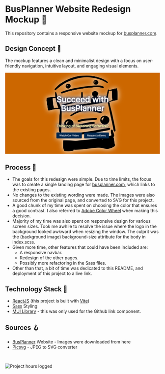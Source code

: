 # BusPlanner Website Redesign Mockup 🚌

This repository contains a responsive website mockup for <a href="https://www.busplanner.com" target="_blank">busplanner.com</a>.

## Design Concept 💫
The mockup features a clean and minimalist design with a focus on user-friendly navigation, intuitive layout, and engaging visual elements.

!["BusPlanner site mockup landing page"](public/docs/4_landing.png)

## Process 💭
- The goals for this redesign were simple. Due to time limits, the focus was to create a single landing page for <a href="https://www.busplanner.com" target="_blank">busplanner.com</a>, which links to the existing pages. 
- No changes to the existing wording were made. The images were also sourced from the original page, and converted to SVG for this project.
- A good chunk of my time was spent on choosing the color that ensures a good contrast. I also referred to <a href="https://color.adobe.com/create/color-wheel" target="_blank">Adobe Color Wheel</a> when making this decision.
- Majority of my time was also spent on responsive design for various screen sizes. Took me awhile to resolve the issue where the logo in the background looked awkward when resizing the window. The culprit was the (background image) background-size attribute for the body in index.scss.
- Given more time, other features that could have been included are:
  - A responsive navbar.
  - Redesign of the other pages.
  - Possibly more refactoring in the Sass files.
- Other than that, a bit of time was dedicated to this README, and deployment of this project to a live link.

## Technology Stack 🔧
- <a href="https://react.dev/" target="_blank">ReactJS</a> (this project is built with <a href="https://vitejs.dev/guide/" target="_blank">Vite</a>)
- <a href="https://sass-lang.com/documentation/" target="_blank">Sass</a> Styling
- <a href="https://mui.com/material-ui/getting-started/installation/" target="_blank">MUI Library</a> - this was only used for the Github link component.


## Sources 🪝
- <a href="https://www.busplanner.com" target="_blank">BusPlanner</a> Website - Images were downloaded from here
- <a href="https://picsvg.com/" target="_blank">Picsvg</a> - JPEG to SVG converter

<br/>

![Project hours logged](https://img.shields.io/badge/Project_Hours_Logged-18.0_h-blue)
